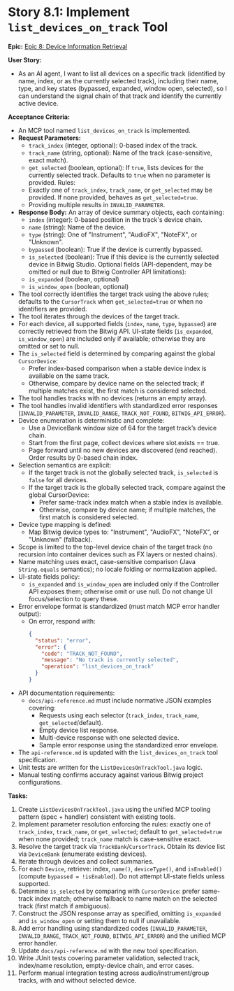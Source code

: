 # Story 8.1: Implement `list_devices_on_track` Tool

**Epic:** [Epic 8: Device Information Retrieval](../epic-8.md)

**User Story:**

*   As an AI agent, I want to list all devices on a specific track (identified by name, index, or as the currently selected track), including their name, type, and key states (bypassed, expanded, window open, selected), so I can understand the signal chain of that track and identify the currently active device.

**Acceptance Criteria:**

*   An MCP tool named `list_devices_on_track` is implemented.
*   **Request Parameters:**
    *   `track_index` (integer, optional): 0-based index of the track.
    *   `track_name` (string, optional): Name of the track (case-sensitive, exact match).
    *   `get_selected` (boolean, optional): If `true`, lists devices for the currently selected track. Defaults to `true` when no parameter is provided.
    Rules:
    - Exactly one of `track_index`, `track_name`, or `get_selected` may be provided. If none provided, behaves as `get_selected=true`.
    - Providing multiple results in `INVALID_PARAMETER`.
*   **Response Body:** An array of device summary objects, each containing:
    *   `index` (integer): 0-based position in the track's device chain.
    *   `name` (string): Name of the device.
    *   `type` (string): One of "Instrument", "AudioFX", "NoteFX", or "Unknown".
    *   `bypassed` (boolean): True if the device is currently bypassed.
    *   `is_selected` (boolean): True if this device is the currently selected device in Bitwig Studio.
    Optional fields (API-dependent, may be omitted or null due to Bitwig Controller API limitations):
    *   `is_expanded` (boolean, optional)
    *   `is_window_open` (boolean, optional)
*   The tool correctly identifies the target track using the above rules; defaults to the `CursorTrack` when `get_selected=true` or when no identifiers are provided.
*   The tool iterates through the devices of the target track.
*   For each device, all supported fields (`index`, `name`, `type`, `bypassed`) are correctly retrieved from the Bitwig API. UI-state fields (`is_expanded`, `is_window_open`) are included only if available; otherwise they are omitted or set to null.
*   The `is_selected` field is determined by comparing against the global `CursorDevice`:
    - Prefer index-based comparison when a stable device index is available on the same track.
    - Otherwise, compare by device name on the selected track; if multiple matches exist, the first match is considered selected.
*   The tool handles tracks with no devices (returns an empty array).
*   The tool handles invalid identifiers with standardized error responses (`INVALID_PARAMETER`, `INVALID_RANGE`, `TRACK_NOT_FOUND`, `BITWIG_API_ERROR`).
*   Device enumeration is deterministic and complete:
    - Use a DeviceBank window size of 64 for the target track’s device chain.
    - Start from the first page, collect devices where slot.exists == true.
    - Page forward until no new devices are discovered (end reached). Order results by 0-based chain index.
*   Selection semantics are explicit:
    - If the target track is not the globally selected track, `is_selected` is `false` for all devices.
    - If the target track is the globally selected track, compare against the global CursorDevice:
      - Prefer same-track index match when a stable index is available.
      - Otherwise, compare by device name; if multiple matches, the first match is considered selected.
*   Device type mapping is defined:
    - Map Bitwig device types to: "Instrument", "AudioFX", "NoteFX", or "Unknown" (fallback).
*   Scope is limited to the top-level device chain of the target track (no recursion into container devices such as FX layers or nested chains).
*   Name matching uses exact, case-sensitive comparison (Java `String.equals` semantics); no locale folding or normalization applied.
*   UI-state fields policy:
    - `is_expanded` and `is_window_open` are included only if the Controller API exposes them; otherwise omit or use null. Do not change UI focus/selection to query these.
*   Error envelope format is standardized (must match MCP error handler output):
    - On error, respond with:
      ```json
      {
        "status": "error",
        "error": {
          "code": "TRACK_NOT_FOUND",
          "message": "No track is currently selected",
          "operation": "list_devices_on_track"
        }
      }
      ```
*   API documentation requirements:
    - `docs/api-reference.md` must include normative JSON examples covering:
      - Requests using each selector (`track_index`, `track_name`, `get_selected`/default).
      - Empty device list response.
      - Multi-device response with one selected device.
      - Sample error response using the standardized error envelope.
*   The `api-reference.md` is updated with the `list_devices_on_track` tool specification.
*   Unit tests are written for the `ListDevicesOnTrackTool.java` logic.
*   Manual testing confirms accuracy against various Bitwig project configurations.

**Tasks:**

1.  Create `ListDevicesOnTrackTool.java` using the unified MCP tooling pattern (spec + handler) consistent with existing tools.
2.  Implement parameter resolution enforcing the rules: exactly one of `track_index`, `track_name`, or `get_selected`; default to `get_selected=true` when none provided; `track_name` match is case-sensitive exact.
3.  Resolve the target track via `TrackBank`/`CursorTrack`. Obtain its device list via `DeviceBank` (enumerate existing devices).
4.  Iterate through devices and collect summaries.
5.  For each `Device`, retrieve: index, `name()`, `deviceType()`, and `isEnabled()` (compute `bypassed = !isEnabled`). Do not attempt UI-state fields unless supported.
6.  Determine `is_selected` by comparing with `CursorDevice`: prefer same-track index match; otherwise fallback to name match on the selected track (first match if ambiguous).
7.  Construct the JSON response array as specified, omitting `is_expanded` and `is_window_open` or setting them to null if unavailable.
8.  Add error handling using standardized codes (`INVALID_PARAMETER`, `INVALID_RANGE`, `TRACK_NOT_FOUND`, `BITWIG_API_ERROR`) and the unified MCP error handler.
9.  Update `docs/api-reference.md` with the new tool specification.
10. Write JUnit tests covering parameter validation, selected track, index/name resolution, empty-device chain, and error cases.
11. Perform manual integration testing across audio/instrument/group tracks, with and without selected device.
